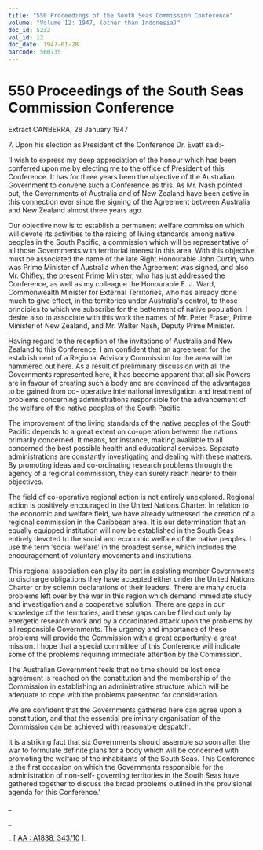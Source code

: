```yaml
---
title: "550 Proceedings of the South Seas Commission Conference"
volume: "Volume 12: 1947, (other than Indonesia)"
doc_id: 5232
vol_id: 12
doc_date: 1947-01-28
barcode: 560735
---
```


# 550 Proceedings of the South Seas Commission Conference

Extract CANBERRA, 28 January 1947

7\. Upon his election as President of the Conference Dr. Evatt said:-

'I wish to express my deep appreciation of the honour which has been conferred upon me by electing me to the office of President of this Conference. It has for three years been the objective of the Australian Government to convene such a Conference as this. As Mr. Nash pointed out, the Governments of Australia and of New Zealand have been active in this connection ever since the signing of the Agreement between Australia and New Zealand almost three years ago.

Our objective now is to establish a permanent welfare commission which will devote its activities to the raising of living standards among native peoples in the South Pacific, a commission which will be representative of all those Governments with territorial interest in this area. With this objective must be associated the name of the late Right Honourable John Curtin, who was Prime Minister of Australia when the Agreement was signed, and also Mr. Chifley, the present Prime Minister, who has just addressed the Conference, as well as my colleague the Honourable E. J. Ward, Commonwealth Minister for External Territories, who has already done much to give effect, in the territories under Australia's control, to those principles to which we subscribe for the betterment of native population. I desire also to associate with this work the names of Mr. Peter Fraser, Prime Minister of New Zealand, and Mr. Walter Nash, Deputy Prime Minister.

Having regard to the reception of the invitations of Australia and New Zealand to this Conference, I am confident that an agreement for the establishment of a Regional Advisory Commission for the area will be hammered out here. As a result of preliminary discussion with all the Governments represented here, it has become apparent that all six Powers are in favour of creating such a body and are convinced of the advantages to be gained from co- operative international investigation and treatment of problems concerning administrations responsible for the advancement of the welfare of the native peoples of the South Pacific.

The improvement of the living standards of the native peoples of the South Pacific depends to a great extent on co-operation between the nations primarily concerned. It means, for instance, making available to all concerned the best possible health and educational services. Separate administrations are constantly investigating and dealing with these matters. By promoting ideas and co-ordinating research problems through the agency of a regional commission, they can surely reach nearer to their objectives.

The field of co-operative regional action is not entirely unexplored. Regional action is positively encouraged in the United Nations Charter. In relation to the economic and welfare field, we have already witnessed the creation of a regional commission in the Caribbean area. It is our determination that an equally equipped institution will now be established in the South Seas entirely devoted to the social and economic welfare of the native peoples. I use the term 'social welfare' in the broadest sense, which includes the encouragement of voluntary movements and institutions.

This regional association can play its part in assisting member Governments to discharge obligations they have accepted either under the United Nations Charter or by solemn declarations of their leaders. There are many crucial problems left over by the war in this region which demand immediate study and investigation and a cooperative solution. There are gaps in our knowledge of the territories, and these gaps can be filled out only by energetic research work and by a coordinated attack upon the problems by all responsible Governments. The urgency and importance of these problems will provide the Commission with a great opportunity-a great mission. I hope that a special committee of this Conference will indicate some of the problems requiring immediate attention by the Commission.

The Australian Government feels that no time should be lost once agreement is reached on the constitution and the membership of the Commission in establishing an administrative structure which will be adequate to cope with the problems presented for consideration.

We are confident that the Governments gathered here can agree upon a constitution, and that the essential preliminary organisation of the Commission can be achieved with reasonable despatch.

It is a striking fact that six Governments should assemble so soon after the war to formulate definite plans for a body which will be concerned with promoting the welfare of the inhabitants of the South Seas. This Conference is the first occasion on which the Governments responsible for the administration of non-self- governing territories in the South Seas have gathered together to discuss the broad problems outlined in the provisional agenda for this Conference.'

_

_

_ [ [AA : A1838, 343/10](http://www.naa.gov.au/cgi-bin/Search?O=I&Number=560735) ]_
